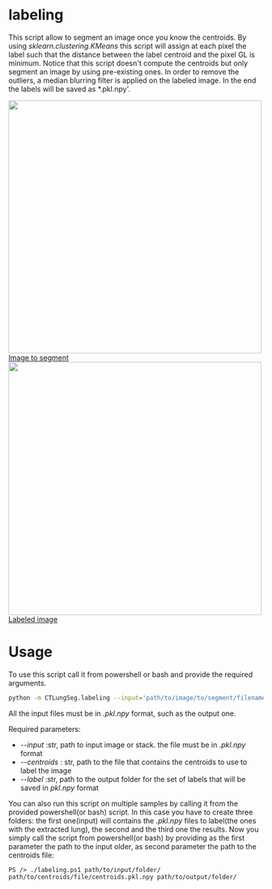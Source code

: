 # labeling

This script allow to segment an image once you know the centroids.
By using *sklearn.clustering.KMeans* this script will assign at each pixel the label such that the distance between the label centroid and the pixel GL is minimum. Notice that this script doesn't compute the centroids but only segment an image by using pre-existing ones. In order to remove the outliers, a median blurring filter is applied on the labeled image. In the end the labels will be saved as *.pkl.npy'.

<a href="https://github.com/RiccardoBiondi/segmentation/blob/master/docs/CTLungSeg/images/lung.png">
  <div class="image">
    <img src="https://github.com/RiccardoBiondi/segmentation/blob/master/docs/CTLungSeg/pipeline/images/lung.png" width="500" height="500">
  </div>
  <div class="text_caption"> Image to segment </div>
</a>

<a href="https://github.com/RiccardoBiondi/segmentation/blob/master/docs/CTLungSeg/images/labeled.png">
  <div class="image">
    <img src="https://github.com/RiccardoBiondi/segmentation/blob/master/docs/CTLungSeg/pipeline/images/labeled.png" width="500" height="500">
  </div>
  <div class="text_caption"> Labeled image </div>
</a>

# Usage

To use this script call it from powershell or bash and provide the required arguments.

```bash
python -m CTLungSeg.labeling --input='path/to/image/to/segment/filename.pkl.npy' --centroids='path/to/centroids/file/centroids.pkl.npy' --label='path/to/label1/output/folder/'
```
 All the input files must be in *.pkl.npy* format, such as the output one.

Required parameters:

* *--input* :str, path to input image or stack. the file must be in *.pkl.npy* format
* *--centroids* : str, path to the file that contains the centroids to use to label the image
* *--label* :str, path to the output folder for the set of labels that will be saved in *pkl.npy* format


You can also run this script on multiple samples by calling it from the provided powershell(or bash) script. In this case you have to create three folders: the first one(input) will contains the *.pkl.npy* files to label(the ones with the extracted lung), the second and the third one the results. Now you simply call the script from powershell(or bash) by providing as the first parameter the path to the input older, as second parameter the path to the centroids file:
```shell
PS /> ./labeling.ps1 path/to/input/folder/  path/to/centroids/file/centroids.pkl.npy path/to/output/folder/
```
